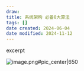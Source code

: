 ```yaml
---
draw:
title: 系统架构 必备8大算法
tags: []
date created: 2024-06-04
date modified: 2024-11-12
---
```


excerpt

<!-- more -->

![image.png#pic_center|650](https://imagehosting4picgo.oss-cn-beijing.aliyuncs.com/imagehosting/fix-dir%2Fpicgo%2Fpicgo-clipboard-images%2F2024%2F06%2F04%2F17-09-19-c156ce8a110cc2ed6b6c6143fcac7e04-20240604170919-f091a0.png)
